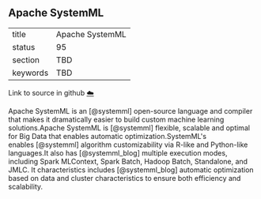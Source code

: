 ## Apache SystemML


|          |                 |
| -------- | --------------- |
| title    | Apache SystemML |
| status   | 95              |
| section  | TBD             |
| keywords | TBD             |

Link to source in github [:cloud:](https://github.com/cloudmesh/technologies/blob/master/chapters/incomming/abstract-systemml.md)



Apache SystemML is an [@systemml] open-source language and compiler that
makes it dramatically easier to build custom machine learning
solutions.Apache SystemML is [@systemml] flexible, scalable and optimal
for Big Data that enables automatic optimization.SystemML's
enables [@systemml] algorithm customizability via R-like and Python-like
languages.It also has [@systemml_blog] multiple execution modes,
including Spark MLContext, Spark Batch, Hadoop Batch, Standalone, and
JMLC. It characteristics includes [@systemml_blog] automatic
optimization based on data and cluster characteristics to ensure both
efficiency and scalability.
